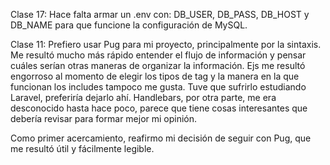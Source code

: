 Clase 17: Hace falta armar un .env con: DB_USER, DB_PASS, DB_HOST y DB_NAME para que funcione la configuración de MySQL.

Clase 11: 
Prefiero usar Pug para mi proyecto, principalmente por la sintaxis. 
Me resultó mucho más rápido entender el flujo de información y pensar cuáles serían otras maneras de organizar la información. 
Ejs me resultó engorroso al momento de elegir los tipos de tag y la manera en la que funcionan los includes tampoco me gusta. 
Tuve que sufrirlo estudiando Laravel, preferiría dejarlo ahí. 
Handlebars, por otra parte, me era desconocido hasta hace poco, parece que tiene cosas interesantes que debería revisar para formar mejor mi opinión. 

Como primer acercamiento, reafirmo mi decisión de seguir con Pug, que me resultó útil y fácilmente legible.
